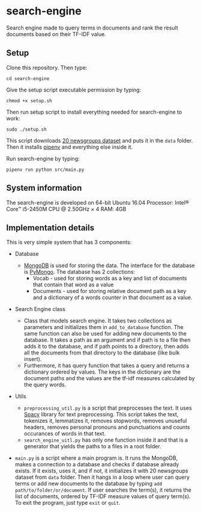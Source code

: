 # search-engine
Search engine made to query terms in documents and rank the result documents based on their TF-IDF value.

## Setup
Clone this repository. Then type:

`cd search-engine`

Give the setup script executable permission by typing:

`chmod +x setup.sh`

Then run setup script to install everything needed for search-engine to work:

`sudo ./setup.sh`

This script downloads [20 newsgroups dataset](http://qwone.com/~jason/20Newsgroups/) and puts it in the `data` folder. Then it  installs [pipenv](https://robots.thoughtbot.com/how-to-manage-your-python-projects-with-pipenv) and everything else inside it.

Run search-engine by typing:

`pipenv run python src/main.py`

## System information
The search-engine is developed on 64-bit Ubuntu 16.04
Processor: Intel® Core™ i5-2450M CPU @ 2.50GHz × 4
RAM: 4GB

## Implementation details
This is very simple system that has 3 components:

- Database
    - [MongoDB](https://www.mongodb.com/) is used for storing the data. The interface for the database is [PyMongo](https://api.mongodb.com/python/current/). The database has 2 collections:
        - Vocab - used for storing words as a key and list of documents that contain that word as a value
        - Documents - used for storing relative document path as a key and a dictionary of a words counter in that document as a value.


- Search Engine class
    - Class that models search engine. It takes two collections as parameters and initializes them in `add_to_database` function. The same function can also be used for adding new documents to the database. It takes a path as an argument and if path is to a file then adds it to the database, and if path points to a directory, then adds all the documents from that directory to the database (like bulk insert).
    - Furthermore, it has query function that takes a query and returns a dictionary ordered by values. The keys in the dictionary are the document paths and the values are the tf-idf measures calculated by the query words.

- Utils
    - `preprocessing_util.py` is a script that preprocesses the text. It uses [Spacy](https://spacy.io/) library for text preprocessing. This script takes the text, tokenizes it, lemmatizes it, removes stopwords,
    removes unuseful headers, removes personal pronouns and punctuations and counts occurances of words in that text.
    - `search_engine_uitl.py` has only one function inside it and that is a generator that yields the paths to a files in a root folder.


- `main.py` is a script where a main program is. It runs the MongoDB, makes a connection to a database and checks if database already exists. If it exists, uses it, and if not, it initializes it with 20 newsgroups dataset from `data` folder. Then it hangs in a loop where user can query terms or add new documents to the database by typing `add path/to/folder/or/document`. If user searches the term(s), it returns the list of documents, ordered by TF-IDF measure values of query term(s). To exit the program, just type `exit` or `quit`.

